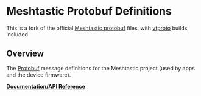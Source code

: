 # Meshtastic Protobuf Definitions

This is a fork of the official [Meshtastic protobuf](https://github.com/meshtastic/protobufs/) files, with [vtproto](https://github.com/planetscale/vtprotobuf) builds included

## Overview

The [Protobuf](https://developers.google.com/protocol-buffers) message definitions for the Meshtastic project (used by apps and the device firmware).

**[Documentation/API Reference](https://buf.build/meshnet-gophers/protobufs)**
